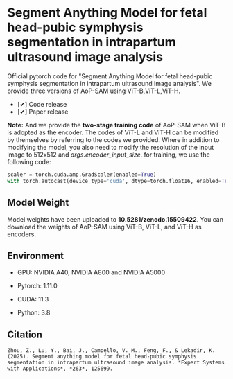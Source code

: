 # Segment Anything Model for fetal head-pubic symphysis segmentation in intrapartum ultrasound image analysis

Official pytorch code for "Segment Anything Model for fetal head-pubic symphysis segmentation in intrapartum ultrasound image analysis". We provide three versions of AoP-SAM using ViT-B,ViT-L,ViT-H.

- [✔] Code release
- [✔] Paper release



**Note:** And we provide the **two-stage training code** of AoP-SAM when ViT-B is adopted as the encoder. The codes of ViT-L and ViT-H can be modified by themselves by referring to the codes we provided. Where in addition to modifying the model, you also need to modify the resolution of the input image to 512x512 and *args.encoder_input_size*. for training, we use the following code: 

```python
scaler = torch.cuda.amp.GradScaler(enabled=True) 
with torch.autocast(device_type='cuda', dtype=torch.float16, enabled=True)
```



## Model Weight

Model weights have been uploaded to **10.5281/zenodo.15509422**. You can download the weights of AoP-SAM using ViT-B, ViT-L, and ViT-H as encoders.



## Environment

- GPU: NVIDIA A40, NVIDIA A800 and NVIDIA A5000

- Pytorch: 1.11.0

- CUDA: 11.3

- Python: 3.8

    

## Citation

```
Zhou, Z., Lu, Y., Bai, J., Campello, V. M., Feng, F., & Lekadir, K. (2025). Segment anything model for fetal head-pubic symphysis segmentation in intrapartum ultrasound image analysis. *Expert Systems with Applications*, *263*, 125699.
```



